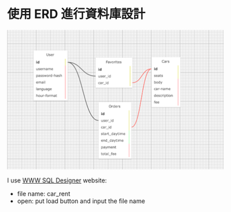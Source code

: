 # 使用 ERD 進行資料庫設計 
![DB](./img/db.png)

I use [WWW SQL Designer](https://sql.toad.cz/) website:
- file name: car_rent
- open: put load button and input the file name 